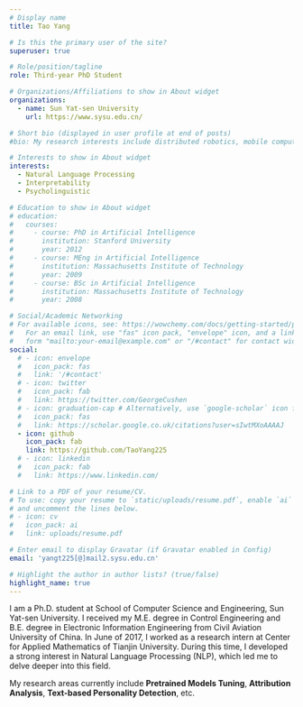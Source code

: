 ```yaml
---
# Display name
title: Tao Yang

# Is this the primary user of the site?
superuser: true

# Role/position/tagline
role: Third-year PhD Student

# Organizations/Affiliations to show in About widget
organizations:
  - name: Sun Yat-sen University
    url: https://www.sysu.edu.cn/

# Short bio (displayed in user profile at end of posts)
#bio: My research interests include distributed robotics, mobile computing and programmable matter.

# Interests to show in About widget
interests:
  - Natural Language Processing
  - Interpretability
  - Psycholinguistic

# Education to show in About widget
# education:
#   courses:
#     - course: PhD in Artificial Intelligence
#       institution: Stanford University
#       year: 2012
#     - course: MEng in Artificial Intelligence
#       institution: Massachusetts Institute of Technology
#       year: 2009
#     - course: BSc in Artificial Intelligence
#       institution: Massachusetts Institute of Technology
#       year: 2008

# Social/Academic Networking
# For available icons, see: https://wowchemy.com/docs/getting-started/page-builder/#icons
#   For an email link, use "fas" icon pack, "envelope" icon, and a link in the
#   form "mailto:your-email@example.com" or "/#contact" for contact widget.
social:
  # - icon: envelope
  #   icon_pack: fas
  #   link: '/#contact'
  # - icon: twitter
  #   icon_pack: fab
  #   link: https://twitter.com/GeorgeCushen
  # - icon: graduation-cap # Alternatively, use `google-scholar` icon from `ai` icon pack
  #   icon_pack: fas
  #   link: https://scholar.google.co.uk/citations?user=sIwtMXoAAAAJ
  - icon: github
    icon_pack: fab
    link: https://github.com/TaoYang225
  # - icon: linkedin
  #   icon_pack: fab
  #   link: https://www.linkedin.com/

# Link to a PDF of your resume/CV.
# To use: copy your resume to `static/uploads/resume.pdf`, enable `ai` icons in `params.toml`,
# and uncomment the lines below.
# - icon: cv
#   icon_pack: ai
#   link: uploads/resume.pdf

# Enter email to display Gravatar (if Gravatar enabled in Config)
email: 'yangt225[@]mail2.sysu.edu.cn'

# Highlight the author in author lists? (true/false)
highlight_name: true
---
```


I am a Ph.D. student at School of Computer Science and Engineering, Sun Yat-sen University. I received my M.E. degree in Control Engineering and B.E. degree in Electronic Information Engineering from Civil Aviation University of China. In June of 2017, I worked as a research intern at Center for Applied Mathematics of Tianjin University. During this time, I developed a strong interest in Natural Language Processing (NLP), which led me to delve deeper into this field. 

My research areas currently include **Pretrained Models Tuning**, **Attribution Analysis**, **Text-based Personality Detection**, etc.

<!-- {{< icon name="download" pack="fas" >}} Download my {{< staticref "uploads/demo_resume.pdf" "newtab" >}}resumé{{< /staticref >}}. -->
